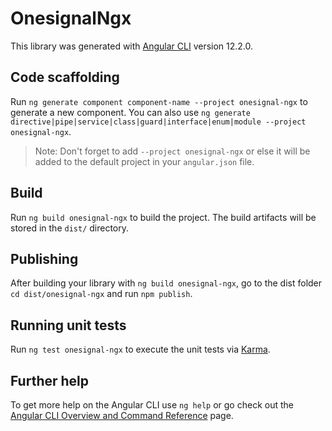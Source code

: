 # OnesignalNgx

This library was generated with [Angular CLI](https://github.com/angular/angular-cli) version 12.2.0.

## Code scaffolding

Run `ng generate component component-name --project onesignal-ngx` to generate a new component. You can also use `ng generate directive|pipe|service|class|guard|interface|enum|module --project onesignal-ngx`.
> Note: Don't forget to add `--project onesignal-ngx` or else it will be added to the default project in your `angular.json` file. 

## Build

Run `ng build onesignal-ngx` to build the project. The build artifacts will be stored in the `dist/` directory.

## Publishing

After building your library with `ng build onesignal-ngx`, go to the dist folder `cd dist/onesignal-ngx` and run `npm publish`.

## Running unit tests

Run `ng test onesignal-ngx` to execute the unit tests via [Karma](https://karma-runner.github.io).

## Further help

To get more help on the Angular CLI use `ng help` or go check out the [Angular CLI Overview and Command Reference](https://angular.io/cli) page.
